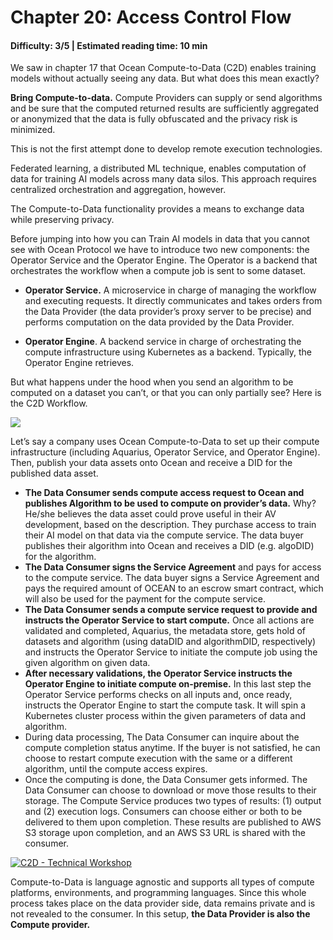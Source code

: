 # Chapter 20: Access Control Flow

#### Difficulty: **3/5** \| Estimated reading time: **10 min**

<dialog character="mantaray">Want to know how you can see in the dark?</dialog>

We saw in chapter 17 that Ocean Compute-to-Data (C2D) enables training models without actually seeing any data. But what does this mean exactly?

**Bring Compute-to-data.** Compute Providers can supply or send algorithms and be sure that the computed returned results are sufficiently aggregated or anonymized that the data is fully obfuscated and the privacy risk is minimized.

This is not the first attempt done to develop remote execution technologies.

Federated learning, a distributed ML technique, enables computation of data for training AI models across many data silos. This approach requires centralized orchestration and aggregation, however.

The Compute-to-Data functionality provides a means to exchange data while preserving privacy.

Before jumping into how you can Train AI models in data that you cannot see with Ocean Protocol we have to introduce two new components: the Operator Service and the Operator Engine. The Operator is a backend that orchestrates the workflow when a compute job is sent to some dataset.

- **Operator Service.** A microservice in charge of managing the workflow and executing requests. It directly communicates and takes orders from the Data Provider (the data provider’s proxy server to be precise) and performs computation on the data provided by the Data Provider.

- **Operator Engine**. A backend service in charge of orchestrating the compute infrastructure using Kubernetes as a backend. Typically, the Operator Engine retrieves.

But what happens under the hood when you send an algorithm to be computed on a dataset you can’t, or that you can only partially see? Here is the C2D Workflow.

<img src="/images/chapter20_0.png" />

Let’s say a company uses Ocean Compute-to-Data to set up their compute infrastructure (including Aquarius, Operator Service, and Operator Engine). Then, publish your data assets onto Ocean and receive a DID for the published data asset.

- **The Data Consumer sends compute access request to Ocean and publishes Algorithm to be used to compute on provider’s data.** Why? He/she believes the data asset could prove useful in their AV development, based on the description. They purchase access to train their AI model on that data via the compute service. The data buyer publishes their algorithm into Ocean and receives a DID (e.g. algoDID) for the algorithm.
- **The Data Consumer signs the Service Agreement** and pays for access to the compute service. The data buyer signs a Service Agreement and pays the required amount of OCEAN to an escrow smart contract, which will also be used for the payment for the compute service.
- **The Data Consumer sends a compute service request to provide and instructs the Operator Service to start compute.** Once all actions are validated and completed, Aquarius, the metadata store, gets hold of datasets and algorithm (using dataDID and algorithmDID, respectively) and instructs the Operator Service to initiate the compute job using the given algorithm on given data.
- **After necessary validations, the Operator Service instructs the Operator Engine to initiate compute on-premise.** In this last step the Operator Service performs checks on all inputs and, once ready, instructs the Operator Engine to start the compute task. It will spin a Kubernetes cluster process within the given parameters of data and algorithm.
- During data processing, The Data Consumer can inquire about the compute completion status anytime. If the buyer is not satisfied, he can choose to restart compute execution with the same or a different algorithm, until the compute access expires.
- Once the computing is done, the Data Consumer gets informed. The Data Consumer can choose to download or move those results to their storage. The Compute Service produces two types of results: (1) output and (2) execution logs. Consumers can choose either or both to be delivered to them upon completion. These results are published to AWS S3 storage upon completion, and an AWS S3 URL is shared with the consumer.

[![C2D - Technical Workshop](http://img.youtube.com/vi/qm8aZ9N5VgU/0.jpg)](https://www.youtube.com/watch?v=qm8aZ9N5VgU "C2D - Technical Workshop")

Compute-to-Data is language agnostic and supports all types of compute platforms, environments, and programming languages. Since this whole process takes place on the data provider side, data remains private and is not revealed to the consumer. In this setup, **the Data Provider is also the Compute provider.**
